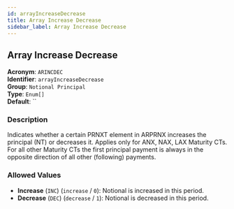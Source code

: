 ```yaml
---
id: arrayIncreaseDecrease
title: Array Increase Decrease
sidebar_label: Array Increase Decrease
---
```


## Array Increase Decrease

**Acronym**: `ARINCDEC`  
**Identifier**: `arrayIncreaseDecrease`  
**Group**: `Notional Principal`  
**Type**: `Enum[]`  
**Default**: ``  

### Description
Indicates whether a certain PRNXT element in ARPRNX increases the principal (NT) or decreases it.
Applies only for ANX, NAX, LAX Maturity CTs. For all other Maturity CTs the first principal payment is always in the opposite direction of all other (following) payments.

### Allowed Values
- **Increase** (`INC`) (`increase` / `0`): Notional is increased in this period.
- **Decrease** (`DEC`) (`decrease` / `1`): Notional is decreased in this period.
